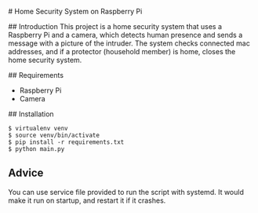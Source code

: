 # Home Security System on Raspberry Pi

## Introduction
This project is a home security system that uses a Raspberry Pi and a camera, which detects human presence and sends a message with a picture of the intruder. The system checks connected mac addresses, and if a protector (household member) is home, closes the home security system.

## Requirements
- Raspberry Pi
- Camera

## Installation
```
$ virtualenv venv
$ source venv/bin/activate
$ pip install -r requirements.txt
$ python main.py
```

## Advice
You can use service file provided to run the script with systemd. It would make it run on startup, and restart it if it crashes.